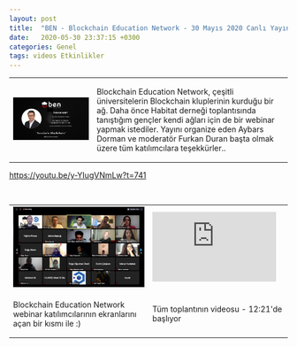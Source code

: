 ```yaml
---
layout: post
title:  "BEN - Blockchain Education Network - 30 Mayıs 2020 Canlı Yayın"
date:   2020-05-30 23:37:15 +0300
categories: Genel
tags: videos Etkinlikler
---
```



<table><tr><td style="width:30%">
<img src="/assets/ben_webinar_200530.jpg"></td>
<td style="width:70%">
<p>
Blockchain Education Network, çeşitli üniversitelerin Blockchain kluplerinin kurduğu bir ağ. Daha önce Habitat derneği toplantısında tanıştığım gençler kendi ağları için de bir webinar yapmak istediler. Yayını organize eden Aybars Dorman ve moderatör Furkan Duran başta olmak üzere tüm katılımcılara teşekkürler.. </p>
</td></tr></table>

https://youtu.be/y-YIugVNmLw?t=741

&nbsp;

<table><tr><td style="width:50%">
<img src="/assets/ben_webinar_screenshot_640.png">
</td>
<td style="width:50%">
<iframe width="224" height="126" src="https://www.youtube.com/embed/y-YIugVNmLw?t=741" frameborder="0" allowfullscreen></iframe></td></tr>
<tr><td style="width:50%">
<p>
Blockchain Education Network webinar katılımcılarının ekranlarını açan bir kısmı ile :) 
</p></td>
<td style="width:70%" vertical-align:top">
<p>
Tüm toplantının videosu - 12:21'de başlıyor</p>
</td></tr>
</table>
